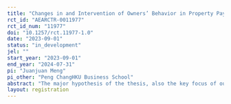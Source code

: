 ```yaml
---
title: "Changes in and Intervention of Owners’ Behavior in Property Payment: Evidence from Communities in Beijing, Tianjin and Xi’an"
rct_id: "AEARCTR-0011977"
rct_id_num: "11977"
doi: "10.1257/rct.11977-1.0"
date: "2023-09-01"
status: "in_development"
jel: ""
start_year: "2023-09-01"
end_year: "2024-07-31"
pi: "Juanjuan Meng"
pi_other: "Peng ChangHKU Business School"
abstract: "The major hypothesis of the thesis, also the key focus of our RCT, is that positive payment behaviors on property management fees from peers in the same community will foster positive payment behaviors on property management fees of householders (including payment in advance and payment on time)."
layout: registration
---
```


